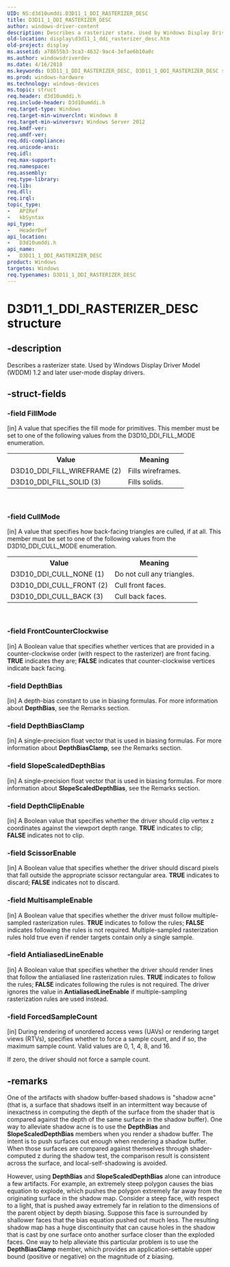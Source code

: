 ```yaml
---
UID: NS:d3d10umddi.D3D11_1_DDI_RASTERIZER_DESC
title: D3D11_1_DDI_RASTERIZER_DESC
author: windows-driver-content
description: Describes a rasterizer state. Used by Windows Display Driver Model (WDDM) 1.2 and later user-mode display drivers.
old-location: display\d3d11_1_ddi_rasterizer_desc.htm
old-project: display
ms.assetid: a78655b3-3ca3-4632-9ac4-3efae6b10a0c
ms.author: windowsdriverdev
ms.date: 4/16/2018
ms.keywords: D3D11_1_DDI_RASTERIZER_DESC, D3D11_1_DDI_RASTERIZER_DESC structure [Display Devices], d3d10umddi/D3D11_1_DDI_RASTERIZER_DESC, display.d3d11_1_ddi_rasterizer_desc
ms.prod: windows-hardware
ms.technology: windows-devices
ms.topic: struct
req.header: d3d10umddi.h
req.include-header: D3d10umddi.h
req.target-type: Windows
req.target-min-winverclnt: Windows 8
req.target-min-winversvr: Windows Server 2012
req.kmdf-ver: 
req.umdf-ver: 
req.ddi-compliance: 
req.unicode-ansi: 
req.idl: 
req.max-support: 
req.namespace: 
req.assembly: 
req.type-library: 
req.lib: 
req.dll: 
req.irql: 
topic_type:
-	APIRef
-	kbSyntax
api_type:
-	HeaderDef
api_location:
-	D3d10umddi.h
api_name:
-	D3D11_1_DDI_RASTERIZER_DESC
product: Windows
targetos: Windows
req.typenames: D3D11_1_DDI_RASTERIZER_DESC
---
```


# D3D11_1_DDI_RASTERIZER_DESC structure


## -description


Describes a rasterizer state. Used by Windows Display Driver Model (WDDM) 1.2 and later user-mode display drivers.


## -struct-fields




### -field FillMode

[in] A value that specifies the fill mode for primitives. This member must be set to one of the following values from the D3D10_DDI_FILL_MODE enumeration.

<table>
<tr>
<th>Value</th>
<th>Meaning</th>
</tr>
<tr>
<td>
D3D10_DDI_FILL_WIREFRAME (2)

</td>
<td>
Fills wireframes.

</td>
</tr>
<tr>
<td>
D3D10_DDI_FILL_SOLID (3)

</td>
<td>
Fills solids.

</td>
</tr>
</table>
 


### -field CullMode

[in] A value that specifies how back-facing triangles are culled, if at all. This member must be set to one of the following values from the D3D10_DDI_CULL_MODE enumeration.

<table>
<tr>
<th>Value</th>
<th>Meaning</th>
</tr>
<tr>
<td>
D3D10_DDI_CULL_NONE (1)

</td>
<td>
Do not cull any triangles.

</td>
</tr>
<tr>
<td>
D3D10_DDI_CULL_FRONT (2)

</td>
<td>
Cull front faces.

</td>
</tr>
<tr>
<td>
D3D10_DDI_CULL_BACK (3)

</td>
<td>
Cull back faces.

</td>
</tr>
</table>
 


### -field FrontCounterClockwise

[in] A Boolean value that specifies whether vertices that are provided in a counter-clockwise order (with respect to the rasterizer) are front facing. <b>TRUE</b> indicates they are; <b>FALSE</b> indicates that counter-clockwise vertices indicate back facing. 


### -field DepthBias

[in] A depth-bias constant to use in biasing formulas. For more information about <b>DepthBias</b>, see the Remarks section. 


### -field DepthBiasClamp

[in] A single-precision float vector that is used in biasing formulas. For more information about <b>DepthBiasClamp</b>, see the Remarks section. 


### -field SlopeScaledDepthBias

[in] A single-precision float vector that is used in biasing formulas. For more information about <b>SlopeScaledDepthBias</b>, see the Remarks section. 


### -field DepthClipEnable

[in] A Boolean value that specifies whether the driver should clip vertex z coordinates against the viewport depth range. <b>TRUE</b> indicates to clip; <b>FALSE</b> indicates not to clip. 


### -field ScissorEnable

[in] A Boolean value that specifies whether the driver should discard pixels that fall outside the appropriate scissor rectangular area. <b>TRUE</b> indicates to discard; <b>FALSE</b> indicates not to discard. 


### -field MultisampleEnable

[in] A Boolean value that specifies whether the driver must follow multiple-sampled rasterization rules. <b>TRUE</b> indicates to follow the rules; <b>FALSE</b> indicates following the rules is not required. Multiple-sampled rasterization rules hold true even if render targets contain only a single sample.  


### -field AntialiasedLineEnable

[in] A Boolean value that specifies whether the driver should render lines that follow the antialiased line rasterization rules. <b>TRUE</b> indicates to follow the rules; <b>FALSE</b> indicates following the rules is not required. The driver ignores the value in <b>AntialiasedLineEnable</b> if multiple-sampling rasterization rules are used instead. 


### -field ForcedSampleCount

[in] During rendering of unordered access vews (UAVs) or rendering target views (RTVs), specifies whether to force a sample count, and if so, the maximum sample count. Valid values are 0, 1, 4, 8, and 16.

If zero, the driver should not force a sample count.


## -remarks



One of the artifacts with shadow buffer-based shadows is "shadow acne" (that is, a surface that shadows itself in an intermittent way because of inexactness in computing the depth of the surface from the shader that is compared against the depth of the same surface in the shadow buffer). One way to alleviate shadow acne is to use the <b>DepthBias</b> and <b>SlopeScaledDepthBias</b> members when you render a shadow buffer. The intent is to push surfaces out enough when rendering a shadow buffer. When those surfaces are compared against themselves through shader-computed z during the shadow test, the comparison result is consistent across the surface, and local-self-shadowing is avoided.

However, using <b>DepthBias</b> and <b>SlopeScaledDepthBias</b> alone can introduce a few artifacts. For example, an extremely steep polygon causes the bias equation to explode, which pushes the polygon extremely far away from the originating surface in the shadow map. Consider a steep face, with respect to a light, that is pushed away extremely far in relation to the dimensions of the parent object by depth biasing. Suppose this face is surrounded by shallower faces that the bias equation pushed out much less. The resulting shadow map has a huge discontinuity that can cause holes in the shadow that is cast by one surface onto another surface closer than the exploded faces. One way to help alleviate this particular problem is to use the <b>DepthBiasClamp</b> member, which provides an application-settable upper bound (positive or negative) on the magnitude of z biasing.




